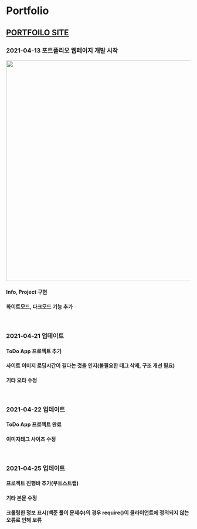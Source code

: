 # Portfolio
## [PORTFOILO SITE](https://k-junyyy.github.io/Portfolio/main.html)

### 2021-04-13 포트폴리오 웹페이지 개발 시작
<img src="https://user-images.githubusercontent.com/74912530/114492595-d5e97e80-9c53-11eb-99d8-f4ca0f3ed103.png" width="auto" height="600px">

#### Info, Project 구현<br>
#### 화이트모드, 다크모드 기능 추가<br><br><br>

### 2021-04-21 업데이트<br>
#### ToDo App 프로젝트 추가<br>
#### 사이트 이미지 로딩시간이 길다는 것을 인지(불필요한 태그 삭제, 구조 개선 필요)<br>
#### 기타 오타 수정<br><br><br>

### 2021-04-22 업데이트<br>
#### ToDo App 프로젝트 완료<br>
#### 이미지태그 사이즈 수정<br><br><br>

### 2021-04-25 업데이트<br>
#### 프로젝트 진행바 추가(부트스트랩)<br>
#### 기타 본문 수정<br>
#### 크롤링한 정보 표시(백준 풀이 문제수)의 경우 require()이 클라이언트에 정의되지 않는 오류로 인해 보류<br><br><br>
